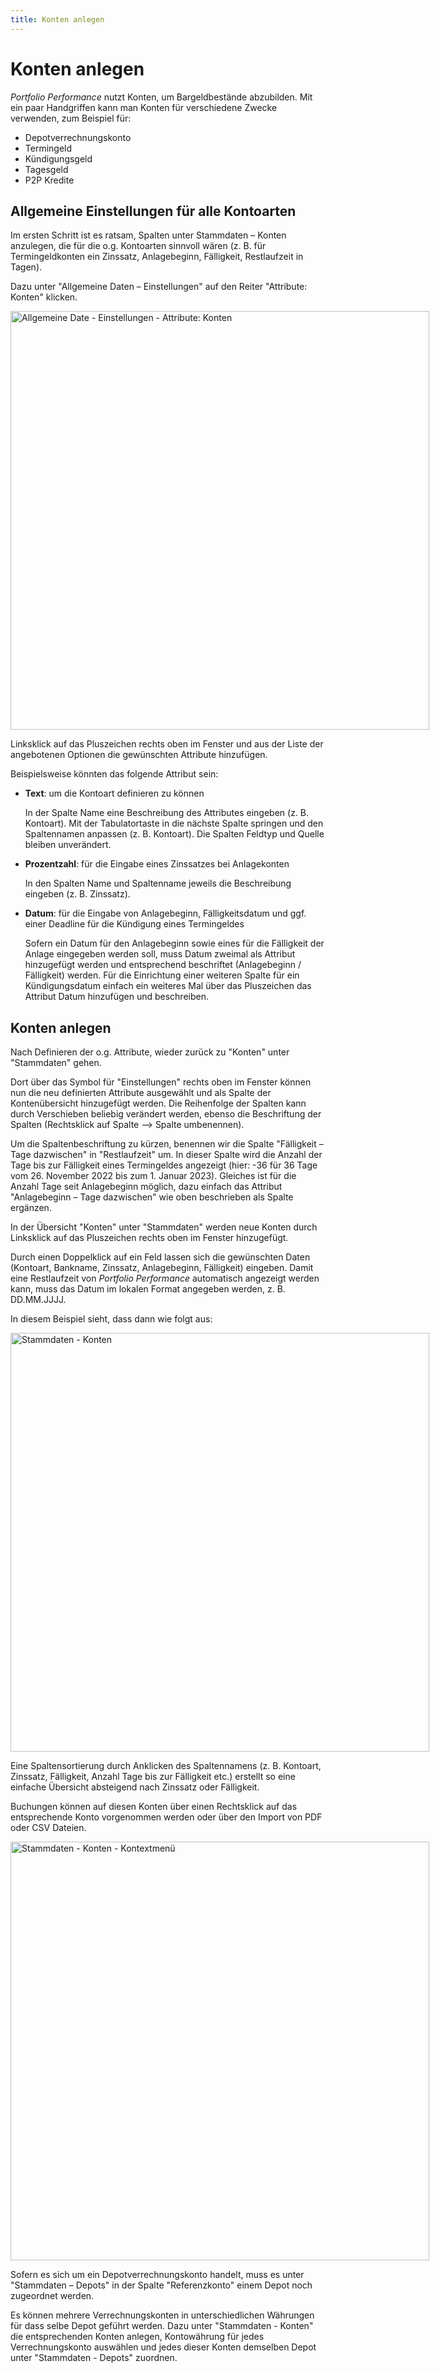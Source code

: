 ```yaml
---
title: Konten anlegen
---
```


# Konten anlegen

*Portfolio Performance* nutzt Konten, um Bargeldbestände abzubilden. Mit ein paar Handgriffen kann man Konten für verschiedene Zwecke verwenden, zum Beispiel für:

* Depotverrechnungskonto
* Termingeld
* Kündigungsgeld
* Tagesgeld
* P2P Kredite

## Allgemeine Einstellungen für alle Kontoarten

Im ersten Schritt ist es ratsam, Spalten unter Stammdaten – Konten anzulegen, die für die o.g. Kontoarten sinnvoll wären (z. B. für Termingeldkonten ein Zinssatz, Anlagebeginn, Fälligkeit, Restlaufzeit in Tagen).

Dazu unter "Allgemeine Daten – Einstellungen" auf den Reiter "Attribute: Konten" klicken.

<a href="../images/assets/accounts/manage_attributes.png"><img alt="Allgemeine Date - Einstellungen - Attribute: Konten" src="../images/assets/accounts/manage_attributes.png" width="670" style="max-width: 670px;" class="screenshot"/></a>

Linksklick auf das Pluszeichen rechts oben im Fenster und aus der Liste der angebotenen Optionen die gewünschten Attribute hinzufügen.

Beispielsweise könnten das folgende Attribut sein:

* **Text**: um die Kontoart definieren zu können

    In der Spalte Name eine Beschreibung des Attributes eingeben (z. B. Kontoart).
    Mit der Tabulatortaste in die nächste Spalte springen und den Spaltennamen anpassen (z. B. Kontoart). Die Spalten Feldtyp und Quelle bleiben unverändert.

* **Prozentzahl**: für die Eingabe eines Zinssatzes bei Anlagekonten

    In den Spalten Name und Spaltenname jeweils die Beschreibung eingeben (z. B. Zinssatz).

* **Datum**: für die Eingabe von Anlagebeginn, Fälligkeitsdatum und ggf. einer Deadline für die Kündigung eines Termingeldes

    Sofern ein Datum für den Anlagebeginn sowie eines für die Fälligkeit der Anlage eingegeben werden soll, muss Datum zweimal als Attribut hinzugefügt werden und entsprechend beschriftet (Anlagebeginn / Fälligkeit) werden. Für die Einrichtung einer weiteren Spalte für ein Kündigungsdatum einfach ein weiteres Mal über das Pluszeichen das Attribut Datum hinzufügen und beschreiben.

## Konten anlegen

Nach Definieren der o.g. Attribute, wieder zurück zu "Konten" unter "Stammdaten" gehen.

Dort über das Symbol für "Einstellungen" rechts oben im Fenster können nun die neu definierten Attribute ausgewählt und als Spalte der Kontenübersicht hinzugefügt werden. Die Reihenfolge der Spalten kann durch Verschieben beliebig verändert werden, ebenso die Beschriftung der Spalten (Rechtsklick auf Spalte --> Spalte umbenennen).

Um die Spaltenbeschriftung zu kürzen, benennen wir die Spalte "Fälligkeit – Tage dazwischen" in "Restlaufzeit" um. In dieser Spalte wird die Anzahl der Tage bis zur Fälligkeit eines Termingeldes angezeigt (hier: -36 für 36 Tage vom 26. November 2022 bis zum 1. Januar 2023). Gleiches ist für die Anzahl Tage seit Anlagebeginn möglich, dazu einfach das Attribut "Anlagebeginn – Tage dazwischen" wie oben beschrieben als Spalte ergänzen.

In der Übersicht "Konten" unter "Stammdaten" werden neue Konten durch Linksklick auf das Pluszeichen rechts oben im Fenster hinzugefügt.

Durch einen Doppelklick auf ein Feld lassen sich die gewünschten Daten (Kontoart, Bankname, Zinssatz, Anlagebeginn, Fälligkeit) eingeben. Damit eine Restlaufzeit von *Portfolio Performance* automatisch angezeigt werden kann, muss das Datum im lokalen Format angegeben werden, z. B. DD.MM.JJJJ.

In diesem Beispiel sieht, dass dann wie folgt aus:

<a href="../images/assets/accounts/account_list.png"><img alt="Stammdaten - Konten" src="../images/assets/accounts/account_list.png" width="670" style="max-width: 670px;" class="screenshot"/></a>

Eine Spaltensortierung durch Anklicken des Spaltennamens (z. B. Kontoart, Zinssatz, Fälligkeit, Anzahl Tage bis zur Fälligkeit etc.) erstellt so eine einfache Übersicht absteigend nach Zinssatz oder Fälligkeit.

Buchungen können auf diesen Konten über einen Rechtsklick auf das entsprechende Konto vorgenommen werden oder über den Import von PDF oder CSV Dateien.

<a href="../images/assets/accounts/account_list_context_menu.png"><img alt="Stammdaten - Konten - Kontextmenü" src="../images/assets/accounts/account_list_context_menu.png" width="670" style="max-width: 670px;" class="screenshot"/></a>

Sofern es sich um ein Depotverrechnungskonto handelt, muss es unter "Stammdaten – Depots" in der Spalte "Referenzkonto" einem Depot noch zugeordnet werden.

Es können mehrere Verrechnungskonten in unterschiedlichen Währungen für dass selbe Depot geführt werden. Dazu unter "Stammdaten - Konten" die entsprechenden Konten anlegen, Kontowährung für jedes Verrechnungskonto auswählen und jedes dieser Konten demselben Depot unter "Stammdaten - Depots" zuordnen.
